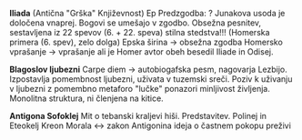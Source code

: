 **Iliada** (Antična "Grška" Književnost)
Ep
Predzgodba: ?
Junakova usoda je določena vnaprej.
Bogovi se umešajo v zgodbo.
Obsežna pesnitev, sestavljena iz 22 spevov (6. + 22. speva)
stilna stedstva!!! (Homerska primera (6. spev), zelo dolga) 
Epska širina -> obsežna zgodba
Homersko vprašanje -> vprašanje ali je Homer avtor obeh besedil Iliade in Odisej.

**Blagoslov ljubezni**
Carpe diem -> autobiogafska pesm, nagovarja Lezbijo. Izpostavlja pomembnost
ljubezni, uživata v tuzemski sreči. Poziv k uživanju v ljubezni z pomembno metaforo "lučke" ponazori minljivost življenja.
Monolitna struktura, ni členjena na kitice.

**Antigona Sofoklej**
Mit o tebanski kraljevi hiši. Predstavitev.
Polinej in Eteokelj
Kreon
Morala <-> zakon
Antigonina ideja o častnem pokopu preživi